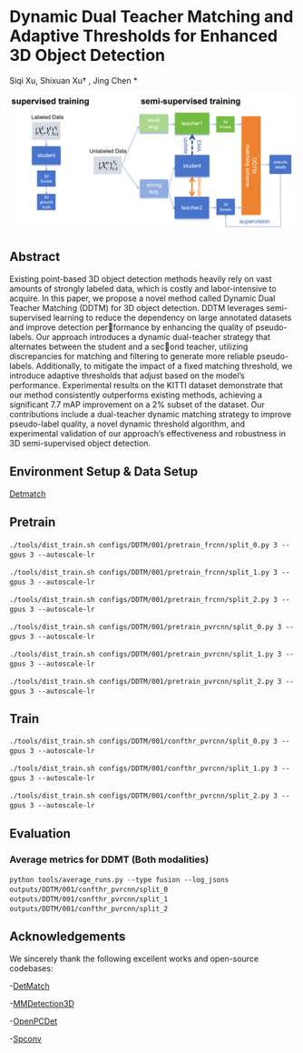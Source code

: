 # Dynamic Dual Teacher Matching and Adaptive Thresholds for Enhanced 3D Object Detection
Siqi Xu, Shixuan Xu† , Jing Chen *

![image](model.png)
## Abstract
Existing point-based 3D object detection methods heavily rely on vast amounts
of strongly labeled data, which is costly and labor-intensive to acquire. In this
paper, we propose a novel method called Dynamic Dual Teacher Matching
(DDTM) for 3D object detection. DDTM leverages semi-supervised learning to
reduce the dependency on large annotated datasets and improve detection performance by enhancing the quality of pseudo-labels. Our approach introduces a
dynamic dual-teacher strategy that alternates between the student and a second teacher, utilizing discrepancies for matching and filtering to generate more
reliable pseudo-labels. Additionally, to mitigate the impact of a fixed matching
threshold, we introduce adaptive thresholds that adjust based on the model’s
performance. Experimental results on the KITTI dataset demonstrate that our
method consistently outperforms existing methods, achieving a significant 7.7
mAP improvement on a 2% subset of the dataset. Our contributions include
a dual-teacher dynamic matching strategy to improve pseudo-label quality, a
novel dynamic threshold algorithm, and experimental validation of our approach’s
effectiveness and robustness in 3D semi-supervised object detection.

## Environment Setup & Data Setup

[Detmatch](https://github.com/Divadi/DetMatch/blob/main/README.md)

## Pretrain

`./tools/dist_train.sh configs/DDTM/001/pretrain_frcnn/split_0.py 3 --gpus 3 --autoscale-lr`

`./tools/dist_train.sh configs/DDTM/001/pretrain_frcnn/split_1.py 3 --gpus 3 --autoscale-lr`

`./tools/dist_train.sh configs/DDTM/001/pretrain_frcnn/split_2.py 3 --gpus 3 --autoscale-lr`

`./tools/dist_train.sh configs/DDTM/001/pretrain_pvrcnn/split_0.py 3 --gpus 3 --autoscale-lr`

`./tools/dist_train.sh configs/DDTM/001/pretrain_pvrcnn/split_1.py 3 --gpus 3 --autoscale-lr`

`./tools/dist_train.sh configs/DDTM/001/pretrain_pvrcnn/split_2.py 3 --gpus 3 --autoscale-lr`

## Train

`./tools/dist_train.sh configs/DDTM/001/confthr_pvrcnn/split_0.py 3 --gpus 3 --autoscale-lr`

`./tools/dist_train.sh configs/DDTM/001/confthr_pvrcnn/split_1.py 3 --gpus 3 --autoscale-lr`

`./tools/dist_train.sh configs/DDTM/001/confthr_pvrcnn/split_2.py 3 --gpus 3 --autoscale-lr`

## Evaluation

### Average metrics for DDMT (Both modalities)

`python tools/average_runs.py --type fusion --log_jsons outputs/DDTM/001/confthr_pvrcnn/split_0 outputs/DDTM/001/confthr_pvrcnn/split_1 outputs/DDTM/001/confthr_pvrcnn/split_2`

## Acknowledgements

We sincerely thank the following excellent works and open-source codebases:

-[DetMatch](https://github.com/Divadi/DetMatch)

-[MMDetection3D](https://github.com/open-mmlab/mmdetection3d)

-[OpenPCDet](https://github.com/open-mmlab/OpenPCDet)

-[Spconv](https://github.com/traveller59/spconv)

